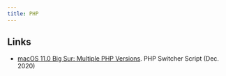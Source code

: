 ```yaml
---
title: PHP
---
```


## Links
- [macOS 11.0 Big Sur: Multiple PHP Versions][1]. PHP Switcher Script (Dec. 2020)

[1]:	https://getgrav.org/blog/macos-bigsur-apache-multiple-php-versions